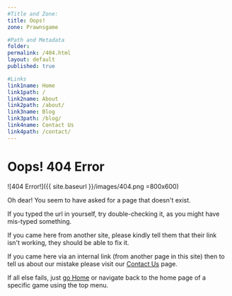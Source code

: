 ```yaml
---
#Title and Zone:
title: Oops!
zone: Prawnsgame

#Path and Metadata
folder: 
permalink: /404.html
layout: default
published: true

#Links
link1name: Home
link1path: /
link2name: About
link2path: /about/
link3name: Blog
link3path: /blog/
link4name: Contact Us
link4path: /contact/
---
```


Oops! 404 Error
===============

![404 Error!]({{ site.baseurl }}/images/404.png =800x600)

Oh dear! You seem to have asked for a page that doesn't exist.

If you typed the url in yourself, try double-checking it, as you might have mis-typed something.

If you came here from another site, please kindly tell them that their link isn't working, they should be able to fix it.

If you came here via an internal link (from another page in this site) then to tell us about our mistake please visit our [Contact Us](/contact/) page.

If all else fails, just [go Home](/) or navigate back to the home page of a specific game using the top menu.
